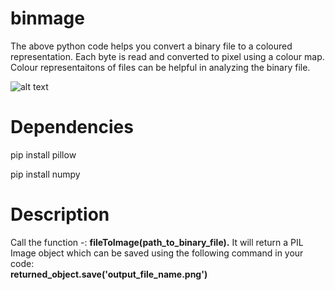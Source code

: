 # binmage
The above python code helps you convert a binary file to a coloured representation. Each byte is read and converted to pixel using a colour map.
Colour representaitons of files can be helpful in analyzing the binary file.

![alt text](https://github.com/chaser3/binmage/blob/master/example/05042268ee4fa6959f49e1d99d30fd71.png)

# Dependencies
pip install pillow

pip install numpy

# Description
Call the function -: 	**fileToImage(path_to_binary_file).**
It will return a PIL Image object which can be saved using the following command in your code:  
**returned_object.save('output_file_name.png')**
